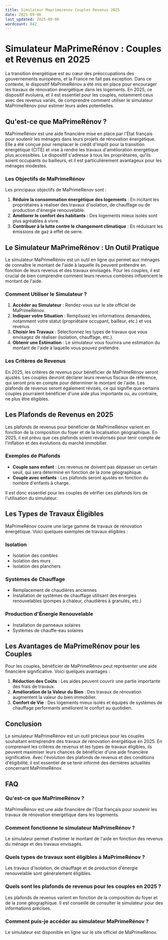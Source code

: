 ```yaml
---
title: Simulateur Maprimerenov Couples Revenus 2025
date: 2025-09-06
last_updated: 2025-09-06
wordcount: 842
---
```


# Simulateur MaPrimeRénov : Couples et Revenus en 2025

La transition énergétique est au cœur des préoccupations des gouvernements européens, et la France ne fait pas exception. Dans ce contexte, le dispositif MaPrimeRénov a été mis en place pour encourager les travaux de rénovation énergétique dans les logements. En 2025, ce dispositif évoluera, et il est essentiel pour les couples, notamment ceux avec des revenus variés, de comprendre comment utiliser le simulateur MaPrimeRénov pour estimer leurs aides potentielles.

## Qu'est-ce que MaPrimeRénov ?

MaPrimeRénov est une aide financière mise en place par l'État français pour soutenir les ménages dans leurs projets de rénovation énergétique. Elle a été conçue pour remplacer le crédit d'impôt pour la transition énergétique (CITE) et vise à rendre les travaux d'amélioration énergétique plus accessibles. Le dispositif s'adresse à tous les propriétaires, qu'ils soient occupants ou bailleurs, et il est particulièrement avantageux pour les ménages modestes.

### Les Objectifs de MaPrimeRénov

Les principaux objectifs de MaPrimeRénov sont :

1. **Réduire la consommation énergétique des logements** : En incitant les propriétaires à réaliser des travaux d'isolation, de chauffage ou de production d'énergie renouvelable.
2. **Améliorer le confort des habitants** : Des logements mieux isolés sont plus agréables à vivre.
3. **Contribuer à la lutte contre le changement climatique** : En réduisant les émissions de gaz à effet de serre.

## Le Simulateur MaPrimeRénov : Un Outil Pratique

Le simulateur MaPrimeRénov est un outil en ligne qui permet aux ménages de connaître le montant de l'aide à laquelle ils peuvent prétendre en fonction de leurs revenus et des travaux envisagés. Pour les couples, il est crucial de bien comprendre comment leurs revenus combinés influencent le montant de l'aide.

### Comment Utiliser le Simulateur ?

1. **Accéder au Simulateur** : Rendez-vous sur le site officiel de MaPrimeRénov.
2. **Indiquer votre Situation** : Remplissez les informations demandées, notamment votre statut (propriétaire occupant, bailleur, etc.) et vos revenus.
3. **Choisir les Travaux** : Sélectionnez les types de travaux que vous envisagez de réaliser (isolation, chauffage, etc.).
4. **Obtenir une Estimation** : Le simulateur vous fournira une estimation du montant de l'aide à laquelle vous pouvez prétendre.

### Les Critères de Revenus

En 2025, les critères de revenus pour bénéficier de MaPrimeRénov seront ajustés. Les couples devront déclarer leurs revenus fiscaux de référence, qui seront pris en compte pour déterminer le montant de l'aide. Les plafonds de revenus seront également révisés, ce qui signifie que certains couples pourraient bénéficier d'une aide plus importante ou, au contraire, ne plus être éligibles.

## Les Plafonds de Revenus en 2025

Les plafonds de revenus pour bénéficier de MaPrimeRénov varient en fonction de la composition du foyer et de la localisation géographique. En 2025, il est prévu que ces plafonds soient revalorisés pour tenir compte de l'inflation et des évolutions du marché immobilier.

### Exemples de Plafonds

- **Couple sans enfant** : Les revenus ne doivent pas dépasser un certain seuil, qui sera déterminé en fonction de la zone géographique.
- **Couple avec enfants** : Les plafonds seront ajustés en fonction du nombre d'enfants à charge.

Il est donc essentiel pour les couples de vérifier ces plafonds lors de l'utilisation du simulateur.

## Les Types de Travaux Éligibles

MaPrimeRénov couvre une large gamme de travaux de rénovation énergétique. Voici quelques exemples de travaux éligibles :

### Isolation

- Isolation des combles
- Isolation des murs
- Isolation des planchers

### Systèmes de Chauffage

- Remplacement de chaudières anciennes
- Installation de systèmes de chauffage utilisant des énergies renouvelables (pompes à chaleur, chaudières à granulés, etc.)

### Production d'Énergie Renouvelable

- Installation de panneaux solaires
- Systèmes de chauffe-eau solaires

## Les Avantages de MaPrimeRénov pour les Couples

Pour les couples, bénéficier de MaPrimeRénov peut représenter une aide financière significative. Voici quelques avantages :

1. **Réduction des Coûts** : Les aides peuvent couvrir une partie importante des frais de travaux.
2. **Amélioration de la Valeur du Bien** : Des travaux de rénovation augmentent la valeur du bien immobilier.
3. **Confort de Vie** : Des logements mieux isolés et équipés de systèmes de chauffage performants améliorent le confort au quotidien.

## Conclusion

Le simulateur MaPrimeRénov est un outil précieux pour les couples souhaitant entreprendre des travaux de rénovation énergétique en 2025. En comprenant les critères de revenus et les types de travaux éligibles, ils peuvent maximiser leurs chances de bénéficier d'une aide financière significative. Avec l'évolution des plafonds de revenus et des conditions d'éligibilité, il est essentiel de se tenir informé des dernières actualités concernant MaPrimeRénov.

## FAQ

### Qu'est-ce que MaPrimeRénov ?

MaPrimeRénov est une aide financière de l'État français pour soutenir les travaux de rénovation énergétique dans les logements.

### Comment fonctionne le simulateur MaPrimeRénov ?

Le simulateur permet d'estimer le montant de l'aide en fonction des revenus du ménage et des travaux envisagés.

### Quels types de travaux sont éligibles à MaPrimeRénov ?

Les travaux d'isolation, de chauffage et de production d'énergie renouvelable sont généralement éligibles.

### Quels sont les plafonds de revenus pour les couples en 2025 ?

Les plafonds de revenus varient en fonction de la composition du foyer et de la zone géographique. Il est conseillé de consulter le simulateur pour des informations précises.

### Comment puis-je accéder au simulateur MaPrimeRénov ?

Le simulateur est disponible en ligne sur le site officiel de MaPrimeRénov.
